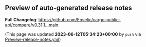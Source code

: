 ## Preview of auto-generated release notes
<!-- Release notes generated using configuration in .github/release.yml at main -->



**Full Changelog**: https://github.com/Enselic/cargo-public-api/compare/v0.31.1...main


(This page was updated **2023-06-12T05:34:23+00:00** by `push` via [Preview-release-notes.yml](https://github.com/Enselic/cargo-public-api/actions/runs/5239924661))
